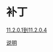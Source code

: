 # 补丁

[11.2.0.1到11.2.0.4](11.2.0.1到11.2.0.4/11.2.0.1到11.2.0.4.md "11.2.0.1到11.2.0.4")

[说明](说明/说明.md "说明")
